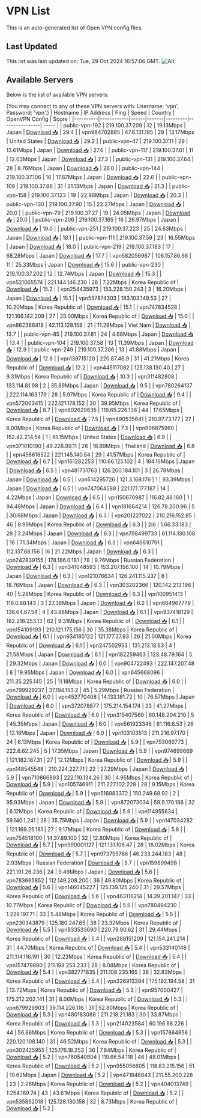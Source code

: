 # VPN List

This is an auto-generated list of Open VPN config files.

## Last Updated

This list was last updated on: Tue, 29 Oct 2024 16:57:06 GMT.
![Alt](https://repobeats.axiom.co/api/embed/186b98318ef1479477931607c1ad7d823f12451f.svg "Repobeats analytics image")

## Available Servers

Below is the list of available VPN servers:

(You may connect to any of these VPN servers with: Username: 'vpn', Password: 'vpn'.)
| Hostname | IP Address | Ping | Speed | Country | OpenVPN Config | Score |
|----------|------------|------|-------|---------|----------------| ----- |
| public-vpn-192 | 219.100.37.209 | 12 | 19.13Mbps | Japan | [Download 📥](./configs/server_0_JP.ovpn) | 29.4 |
| vpn984702885 | 47.6.131.195 | 28 | 13.17Mbps | United States | [Download 📥](./configs/server_1_US.ovpn) | 29.2 |
| public-vpn-47 | 219.100.37.11 | 29 | 13.61Mbps | Japan | [Download 📥](./configs/server_2_JP.ovpn) | 27.6 |
| public-vpn-117 | 219.100.37.61 | 11 | 12.03Mbps | Japan | [Download 📥](./configs/server_3_JP.ovpn) | 27.3 |
| public-vpn-131 | 219.100.37.64 | 28 | 8.76Mbps | Japan | [Download 📥](./configs/server_4_JP.ovpn) | 26.0 |
| public-vpn-144 | 219.100.37.106 | 16 | 17.67Mbps | Japan | [Download 📥](./configs/server_5_JP.ovpn) | 22.6 |
| public-vpn-109 | 219.100.37.86 | 31 | 21.13Mbps | Japan | [Download 📥](./configs/server_6_JP.ovpn) | 21.3 |
| public-vpn-158 | 219.100.37.123 | 19 | 22.86Mbps | Japan | [Download 📥](./configs/server_7_JP.ovpn) | 20.3 |
| public-vpn-130 | 219.100.37.90 | 15 | 22.27Mbps | Japan | [Download 📥](./configs/server_8_JP.ovpn) | 20.0 |
| public-vpn-79 | 219.100.37.27 | 19 | 24.05Mbps | Japan | [Download 📥](./configs/server_9_JP.ovpn) | 20.0 |
| public-vpn-206 | 219.100.37.165 | 16 | 26.97Mbps | Japan | [Download 📥](./configs/server_10_JP.ovpn) | 19.0 |
| public-vpn-251 | 219.100.37.223 | 25 | 24.63Mbps | Japan | [Download 📥](./configs/server_11_JP.ovpn) | 18.1 |
| public-vpn-111 | 219.100.37.59 | 23 | 16.55Mbps | Japan | [Download 📥](./configs/server_12_JP.ovpn) | 18.0 |
| public-vpn-219 | 219.100.37.183 | 17 | 68.28Mbps | Japan | [Download 📥](./configs/server_13_JP.ovpn) | 17.7 |
| vpn582056987 | 106.157.86.66 | 11 | 25.33Mbps | Japan | [Download 📥](./configs/server_14_JP.ovpn) | 15.6 |
| public-vpn-230 | 219.100.37.202 | 12 | 12.74Mbps | Japan | [Download 📥](./configs/server_15_JP.ovpn) | 15.3 |
| vpn521065574 | 221.144.146.230 | 28 | 7.22Mbps | Korea Republic of | [Download 📥](./configs/server_16_KR.ovpn) | 15.2 |
| vpn254435973 | 153.228.150.243 | 3 | 16.20Mbps | Japan | [Download 📥](./configs/server_17_JP.ovpn) | 15.1 |
| vpn557874303 | 183.103.149.53 | 27 | 10.20Mbps | Korea Republic of | [Download 📥](./configs/server_18_KR.ovpn) | 15.1 |
| vpn747834528 | 121.166.142.209 | 27 | 25.00Mbps | Korea Republic of | [Download 📥](./configs/server_19_KR.ovpn) | 15.0 |
| vpn862386418 | 42.113.128.158 | 21 | 11.29Mbps | Viet Nam | [Download 📥](./configs/server_20_VN.ovpn) | 13.7 |
| public-vpn-85 | 219.100.37.81 | 24 | 4.68Mbps | Japan | [Download 📥](./configs/server_21_JP.ovpn) | 13.4 |
| public-vpn-104 | 219.100.37.58 | 13 | 11.39Mbps | Japan | [Download 📥](./configs/server_22_JP.ovpn) | 12.9 |
| public-vpn-249 | 219.100.37.206 | 13 | 41.88Mbps | Japan | [Download 📥](./configs/server_23_JP.ovpn) | 12.6 |
| vpn139715120 | 220.87.46.9 | 31 | 41.21Mbps | Korea Republic of | [Download 📥](./configs/server_24_KR.ovpn) | 12.2 |
| vpn445117082 | 125.138.130.40 | 27 | 9.31Mbps | Korea Republic of | [Download 📥](./configs/server_25_KR.ovpn) | 10.3 |
| vpn311482808 | 133.114.81.98 | 2 | 35.89Mbps | Japan | [Download 📥](./configs/server_26_JP.ovpn) | 9.5 |
| vpn780264137 | 222.114.163.179 | 28 | 5.97Mbps | Korea Republic of | [Download 📥](./configs/server_27_KR.ovpn) | 9.4 |
| vpn572003415 | 222.121.178.152 | 30 | 39.95Mbps | Korea Republic of | [Download 📥](./configs/server_28_KR.ovpn) | 8.7 |
| vpn802629635 | 119.65.226.136 | 44 | 17.65Mbps | Korea Republic of | [Download 📥](./configs/server_29_KR.ovpn) | 7.5 |
| vpn490535641 | 210.97.73.177 | 27 | 6.00Mbps | Korea Republic of | [Download 📥](./configs/server_30_KR.ovpn) | 7.3 |
| vpn996875960 | 152.42.214.54 | 1 | 61.15Mbps | United States | [Download 📥](./configs/server_31_US.ovpn) | 6.9 |
| vpn371010190 | 49.228.99.11 | 26 | 18.89Mbps | Thailand | [Download 📥](./configs/server_32_TH.ovpn) | 6.8 |
| vpn456616522 | 221.145.140.54 | 29 | 41.57Mbps | Korea Republic of | [Download 📥](./configs/server_33_KR.ovpn) | 6.7 |
| vpn161282253 | 110.66.125.102 | 4 | 184.16Mbps | Japan | [Download 📥](./configs/server_34_JP.ovpn) | 6.5 |
| vpn481731763 | 126.200.184.101 | 3 | 26.78Mbps | Japan | [Download 📥](./configs/server_35_JP.ovpn) | 6.5 |
| vpn514295726 | 121.3.168.176 | 1 | 93.39Mbps | Japan | [Download 📥](./configs/server_36_JP.ovpn) | 6.5 |
| vpn747064588 | 221.171.177.187 | 14 | 4.22Mbps | Japan | [Download 📥](./configs/server_37_JP.ovpn) | 6.5 |
| vpn150670987 | 116.82.48.160 | 1 | 94.48Mbps | Japan | [Download 📥](./configs/server_38_JP.ovpn) | 6.4 |
| vpn181664214 | 126.78.200.96 | 5 | 30.68Mbps | Japan | [Download 📥](./configs/server_39_JP.ovpn) | 6.3 |
| vpn201227022 | 210.216.152.85 | 46 | 8.99Mbps | Korea Republic of | [Download 📥](./configs/server_40_KR.ovpn) | 6.3 |
| 2i6 | 1.66.33.183 | 28 | 3.24Mbps | Japan | [Download 📥](./configs/server_41_JP.ovpn) | 6.3 |
| vpn798499733 | 61.114.130.108 | 16 | 71.34Mbps | Japan | [Download 📥](./configs/server_42_JP.ovpn) | 6.3 |
| vpn646610791 | 112.137.68.156 | 16 | 21.22Mbps | Japan | [Download 📥](./configs/server_43_JP.ovpn) | 6.3 |
| vpn242839155 | 178.186.0.181 | 78 | 9.76Mbps | Russian Federation | [Download 📥](./configs/server_44_RU.ovpn) | 6.3 |
| vpn341048593 | 153.207.156.100 | 14 | 10.79Mbps | Japan | [Download 📥](./configs/server_45_JP.ovpn) | 6.3 |
| vpn121076634 | 126.241.115.237 | 8 | 18.76Mbps | Japan | [Download 📥](./configs/server_46_JP.ovpn) | 6.3 |
| vpn303202366 | 120.142.213.196 | 40 | 5.28Mbps | Korea Republic of | [Download 📥](./configs/server_47_KR.ovpn) | 6.3 |
| vpn100951413 | 118.0.88.143 | 3 | 27.38Mbps | Japan | [Download 📥](./configs/server_48_JP.ovpn) | 6.2 |
| vpn664967779 | 138.64.67.54 | 4 | 43.88Mbps | Japan | [Download 📥](./configs/server_49_JP.ovpn) | 6.1 |
| vpn937418129 | 182.218.253.13 | 62 | 9.31Mbps | Korea Republic of | [Download 📥](./configs/server_50_KR.ovpn) | 6.1 |
| vpn154109193 | 210.121.175.156 | 30 | 35.38Mbps | Korea Republic of | [Download 📥](./configs/server_51_KR.ovpn) | 6.1 |
| vpn934180122 | 121.177.27.93 | 26 | 21.00Mbps | Korea Republic of | [Download 📥](./configs/server_52_KR.ovpn) | 6.1 |
| vpn247502953 | 131.213.18.63 | 4 | 21.58Mbps | Japan | [Download 📥](./configs/server_53_JP.ovpn) | 6.1 |
| vpn182259463 | 123.48.79.164 | 5 | 29.32Mbps | Japan | [Download 📥](./configs/server_54_JP.ovpn) | 6.0 |
| vpn904722493 | 222.147.207.48 | 8 | 19.95Mbps | Japan | [Download 📥](./configs/server_55_JP.ovpn) | 6.0 |
| vpn645668096 | 211.35.225.145 | 25 | 11.18Mbps | Korea Republic of | [Download 📥](./configs/server_56_KR.ovpn) | 6.0 |
| vpn799929237 | 37.194.153.2 | 45 | 5.29Mbps | Russian Federation | [Download 📥](./configs/server_57_RU.ovpn) | 6.0 |
| vpn452770408 | 14.133.181.72 | 10 | 76.57Mbps | Japan | [Download 📥](./configs/server_58_JP.ovpn) | 6.0 |
| vpn372078877 | 175.214.154.174 | 23 | 41.27Mbps | Korea Republic of | [Download 📥](./configs/server_59_KR.ovpn) | 6.0 |
| vpn315407569 | 60.148.204.210 | 5 | 45.35Mbps | Japan | [Download 📥](./configs/server_60_JP.ovpn) | 6.0 |
| vpn561923346 | 61.116.6.53 | 26 | 12.18Mbps | Japan | [Download 📥](./configs/server_61_JP.ovpn) | 6.0 |
| vpn103103513 | 211.216.97.170 | 24 | 6.13Mbps | Korea Republic of | [Download 📥](./configs/server_62_KR.ovpn) | 5.9 |
| vpn753060773 | 222.6.62.245 | 5 | 17.35Mbps | Japan | [Download 📥](./configs/server_63_JP.ovpn) | 5.9 |
| vpn974699669 | 121.182.187.31 | 27 | 12.12Mbps | Korea Republic of | [Download 📥](./configs/server_64_KR.ovpn) | 5.9 |
| vpn148545548 | 210.224.227.71 | 22 | 27.29Mbps | Japan | [Download 📥](./configs/server_65_JP.ovpn) | 5.9 |
| vpn710866893 | 222.110.134.26 | 30 | 4.95Mbps | Korea Republic of | [Download 📥](./configs/server_66_KR.ovpn) | 5.9 |
| vpn105746911 | 211.227.102.228 | 28 | 9.15Mbps | Korea Republic of | [Download 📥](./configs/server_67_KR.ovpn) | 5.9 |
| vpn516983372 | 150.249.68.92 | 2 | 95.93Mbps | Japan | [Download 📥](./configs/server_68_JP.ovpn) | 5.9 |
| vpn872073034 | 59.9.170.186 | 32 | 6.12Mbps | Korea Republic of | [Download 📥](./configs/server_69_KR.ovpn) | 5.9 |
| vpn114955634 | 59.140.1.241 | 28 | 35.75Mbps | Japan | [Download 📥](./configs/server_70_JP.ovpn) | 5.9 |
| vpn147034282 | 121.169.25.181 | 27 | 9.17Mbps | Korea Republic of | [Download 📥](./configs/server_71_KR.ovpn) | 5.8 |
| vpn754518100 | 14.37.89.100 | 32 | 12.80Mbps | Korea Republic of | [Download 📥](./configs/server_72_KR.ovpn) | 5.7 |
| vpn990001127 | 121.131.106.47 | 28 | 18.02Mbps | Korea Republic of | [Download 📥](./configs/server_73_KR.ovpn) | 5.7 |
| vpn973795786 | 46.233.244.183 | 48 | 2.93Mbps | Russian Federation | [Download 📥](./configs/server_74_RU.ovpn) | 5.7 |
| vpn159899498 | 221.191.26.236 | 24 | 9.49Mbps | Japan | [Download 📥](./configs/server_75_JP.ovpn) | 5.6 |
| vpn783665852 | 112.149.208.200 | 36 | 49.80Mbps | Korea Republic of | [Download 📥](./configs/server_76_KR.ovpn) | 5.6 |
| vpn146045227 | 125.139.125.240 | 31 | 29.57Mbps | Korea Republic of | [Download 📥](./configs/server_77_KR.ovpn) | 5.6 |
| vpn463116214 | 14.39.201.147 | 33 | 10.77Mbps | Korea Republic of | [Download 📥](./configs/server_78_KR.ovpn) | 5.5 |
| vpn780494230 | 1.229.197.71 | 33 | 5.48Mbps | Korea Republic of | [Download 📥](./configs/server_79_KR.ovpn) | 5.5 |
| vpn230343879 | 125.180.247.65 | 38 | 23.32Mbps | Korea Republic of | [Download 📥](./configs/server_80_KR.ovpn) | 5.5 |
| vpn933533690 | 220.79.90.62 | 31 | 29.44Mbps | Korea Republic of | [Download 📥](./configs/server_81_KR.ovpn) | 5.4 |
| vpn288151209 | 121.154.241.214 | 31 | 44.70Mbps | Korea Republic of | [Download 📥](./configs/server_82_KR.ovpn) | 5.4 |
| vpn533140148 | 211.114.116.191 | 30 | 12.23Mbps | Korea Republic of | [Download 📥](./configs/server_83_KR.ovpn) | 5.4 |
| vpn157478880 | 211.198.253.233 | 28 | 8.08Mbps | Korea Republic of | [Download 📥](./configs/server_84_KR.ovpn) | 5.4 |
| vpn382771835 | 211.108.235.165 | 38 | 32.83Mbps | Korea Republic of | [Download 📥](./configs/server_85_KR.ovpn) | 5.4 |
| vpn326913384 | 175.192.194.58 | 31 | 13.72Mbps | Korea Republic of | [Download 📥](./configs/server_86_KR.ovpn) | 5.3 |
| vpn957000427 | 175.212.202.141 | 31 | 8.06Mbps | Korea Republic of | [Download 📥](./configs/server_87_KR.ovpn) | 5.3 |
| vpn679929903 | 39.114.226.116 | 31 | 52.80Mbps | Korea Republic of | [Download 📥](./configs/server_88_KR.ovpn) | 5.3 |
| vpn480183088 | 211.218.21.183 | 30 | 33.87Mbps | Korea Republic of | [Download 📥](./configs/server_89_KR.ovpn) | 5.3 |
| vpn214023584 | 60.196.68.226 | 44 | 56.86Mbps | Korea Republic of | [Download 📥](./configs/server_90_KR.ovpn) | 5.3 |
| vpn157864856 | 220.120.108.140 | 31 | 46.52Mbps | Korea Republic of | [Download 📥](./configs/server_91_KR.ovpn) | 5.3 |
| vpn302425955 | 125.176.18.253 | 36 | 7.84Mbps | Korea Republic of | [Download 📥](./configs/server_92_KR.ovpn) | 5.2 |
| vpn780540804 | 119.66.54.118 | 46 | 48.01Mbps | Korea Republic of | [Download 📥](./configs/server_93_KR.ovpn) | 5.2 |
| vpn955056605 | 118.83.215.156 | 51 | 19.62Mbps | Japan | [Download 📥](./configs/server_94_JP.ovpn) | 5.2 |
| vpn471846843 | 211.55.200.228 | 23 | 2.26Mbps | Korea Republic of | [Download 📥](./configs/server_95_KR.ovpn) | 5.2 |
| vpn404013749 | 1.254.169.74 | 43 | 43.61Mbps | Korea Republic of | [Download 📥](./configs/server_96_KR.ovpn) | 5.2 |
| vpn535852018 | 125.128.130.158 | 32 | 8.73Mbps | Korea Republic of | [Download 📥](./configs/server_97_KR.ovpn) | 5.2 |
